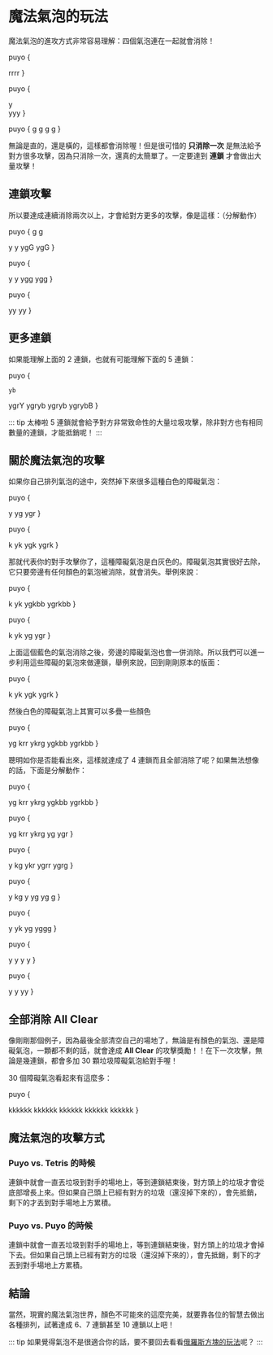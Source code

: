 # 魔法氣泡的玩法

魔法氣泡的進攻方式非常容易理解：四個氣泡連在一起就會消除！

puyo {



rrrr
}

puyo {


y   
yyy
}

puyo {
g
g
g
g
}

無論是直的，還是橫的，這樣都會消除喔！但是很可惜的 **只消除一次** 是無法給予對方很多攻擊，因為只消除一次，還真的太簡單了。一定要達到 **連鎖** 才會做出大量攻擊！

## 連鎖攻擊

所以要達成連續消除兩次以上，才會給對方更多的攻擊，像是這樣：（分解動作）

puyo {
  g
  g

 y
 y
ygG
ygG
}

puyo {



 y
 y
ygg
ygg
}

puyo {



 
 
yy
yy
}

## 更多連鎖

如果能理解上面的 2 連鎖，也就有可能理解下面的 5 連鎖：

puyo {
     
    yb
     
 ygrY
ygryb
ygryb
ygrybB
}

::: tip 太棒啦
5 連鎖就會給予對方非常致命性的大量垃圾攻擊，除非對方也有相同數量的連鎖，才能抵銷呢！
:::

## 關於魔法氣泡的攻擊

如果你自己排列氣泡的途中，突然掉下來很多這種白色的障礙氣泡：

puyo {




y
yg
ygr
}

puyo {


 
 k
yk
ygk
ygrk
}

那就代表你的對手攻擊你了，這種障礙氣泡是白灰色的。障礙氣泡其實很好去除，它只要旁邊有任何顏色的氣泡被消除，就會消失。舉例來說：

puyo {


 
 k
yk
ygkbb
ygrkbb
}

puyo {


 
 k
yk
yg
ygr
}

上面這個藍色的氣泡消除之後，旁邊的障礙氣泡也會一併消除。所以我們可以進一步利用這些障礙的氣泡來做連鎖，舉例來說，回到剛剛原本的版面：

puyo {


 
 k
yk
ygk
ygrk
}

然後白色的障礙氣泡上其實可以多疊一些顏色

puyo {


 yg
 krr
ykrg
ygkbb
ygrkbb
}

聰明如你是否能看出來，這樣就達成了 4 連鎖而且全部消除了呢？如果無法想像的話，下面是分解動作：

puyo {


 yg
 krr
ykrg
ygkbb
ygrkbb
}

puyo {


 yg
 krr
ykrg
yg
ygr
}

puyo {


 y
 kg
ykr
ygrr
ygrg
}

puyo {


 y
 kg
y
yg
yg g
}

puyo {


 
 y
yk
yg
yggg
}

puyo {


 
 y
y
y
y
}

puyo {




y
y
yy
}

## 全部消除 All Clear

像剛剛那個例子，因為最後全部清空自己的場地了，無論是有顏色的氣泡、還是障礙氣泡，一顆都不剩的話，就會達成 **All Clear** 的攻擊獎勵！！在下一次攻擊，無論是幾連鎖，都會多加 30 顆垃圾障礙氣泡給對手喔！

30 個障礙氣泡看起來有這麼多：

puyo {



kkkkkk
kkkkkk
kkkkkk
kkkkkk
kkkkkk
}

## 魔法氣泡的攻擊方式

### **Puyo vs. Tetris** 的時候

連鎖中就會一直丟垃圾到對手的場地上，等到連鎖結束後，對方頭上的垃圾才會從底部增長上來。但如果自己頭上已經有對方的垃圾（還沒掉下來的），會先抵銷，剩下的才丟到對手場地上方累積。

### **Puyo vs. Puyo** 的時候

連鎖中就會一直丟垃圾到對手的場地上，等到連鎖結束後，對方頭上的垃圾才會掉下去。但如果自己頭上已經有對方的垃圾（還沒掉下來的），會先抵銷，剩下的才丟到對手場地上方累積。

## 結論

當然，現實的魔法氣泡世界，顏色不可能來的這麼完美，就要靠各位的智慧去做出各種排列，試著達成 6、7 連鎖甚至 10 連鎖以上吧！

::: tip
如果覺得氣泡不是很適合你的話，要不要回去看看[俄羅斯方塊的玩法](/beginner/tetris-attack.html)呢？
:::
